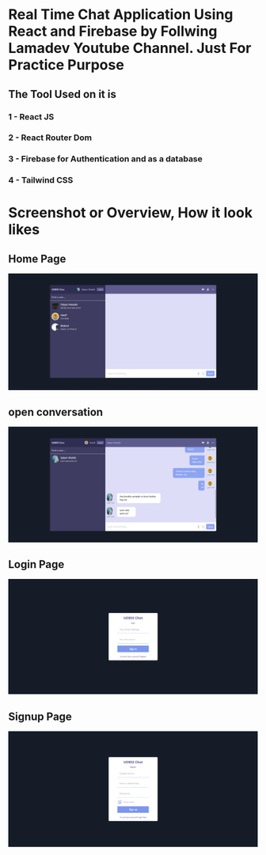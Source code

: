 # Real Time Chat Application Using React and Firebase by Follwing Lamadev Youtube Channel. Just For Practice Purpose

## The Tool Used on it is
### 1 - React JS
### 2 - React Router Dom
### 3 - Firebase for Authentication and as a database
### 4 - Tailwind CSS

# Screenshot or Overview, How it look likes
## Home Page
<img src="https://github.com/Dev-SalamSheikh/Chat-Application-with-Firebase/blob/master/screenshots/Screenshot_5.png?raw=true" alt="Overview"/>

## open conversation
<img src="https://github.com/Dev-SalamSheikh/Chat-Application-with-Firebase/blob/master/screenshots/another.png?raw=true" alt="overview"/>

## Login Page
<img src="https://github.com/Dev-SalamSheikh/Chat-Application-with-Firebase/blob/master/screenshots/Screenshot_6.png?raw=true" alt="Overview"/>

## Signup Page
<img src="https://github.com/Dev-SalamSheikh/Chat-Application-with-Firebase/blob/master/screenshots/Screenshot_7.png?raw=true" alt="overview"/>

